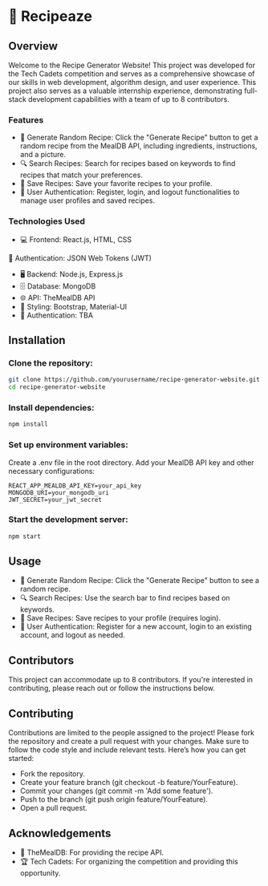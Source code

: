 
# 🍲 Recipeaze

## Overview
Welcome to the Recipe Generator Website! This project was developed for the Tech Cadets competition and serves as a comprehensive showcase of our skills in web development, algorithm design, and user experience. This project also serves as a valuable internship experience, demonstrating full-stack development capabilities with a team of up to 8 contributors.

### Features
- 🥘 Generate Random Recipe: Click the "Generate Recipe" button to get a random recipe from the MealDB API, including ingredients, instructions, and a picture.
- 🔍 Search Recipes: Search for recipes based on keywords to find recipes that match your preferences.
- 💾 Save Recipes: Save your favorite recipes to your profile.
- 🔑 User Authentication: Register, login, and logout functionalities to manage user profiles and saved recipes.

### Technologies Used
- 💻 Frontend: React.js, HTML, CSS



🔐 Authentication: JSON Web Tokens (JWT)
- 🖥️ Backend: Node.js, Express.js
- 🗄️ Database: MongoDB
- 🌐 API: TheMealDB API
- 🎨 Styling: Bootstrap, Material-UI
- 🔐 Authentication: TBA


## Installation
### Clone the repository:

``` bash
git clone https://github.com/yourusername/recipe-generator-website.git
cd recipe-generator-website
```
 ### Install dependencies:

``` bash
npm install
```
### Set up environment variables:

Create a .env file in the root directory.
Add your MealDB API key and other necessary configurations:
```
REACT_APP_MEALDB_API_KEY=your_api_key
MONGODB_URI=your_mongodb_uri
JWT_SECRET=your_jwt_secret
```
### Start the development server:

```bash
npm start
```
## Usage
- 🥘 Generate Random Recipe: Click the "Generate Recipe" button to see a random recipe.
- 🔍 Search Recipes: Use the search bar to find recipes based on keywords.
- 💾 Save Recipes: Save recipes to your profile (requires login).
- 🔑 User Authentication: Register for a new account, login to an existing account, and logout as needed.


## Contributors
This project can accommodate up to 8 contributors. If you're interested in contributing, please reach out or follow the instructions below.

## Contributing
Contributions are limited to the people assigned to the project! Please fork the repository and create a pull request with your changes. Make sure to follow the code style and include relevant tests. Here’s how you can get started:

- Fork the repository.
- Create your feature branch (git checkout -b feature/YourFeature).
- Commit your changes (git commit -m 'Add some feature').
- Push to the branch (git push origin feature/YourFeature).
- Open a pull request.

## Acknowledgements
- 🍲 TheMealDB: For providing the recipe API.
- 🏆 Tech Cadets: For organizing the competition and providing this opportunity.
